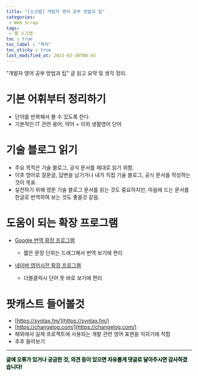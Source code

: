 ```yaml
---
title: "[스크랩] 개발자 영어 공부 방법과 팁"
categories:
 - Web Scrap
tags:
 - 웹 스크랩
toc : true
toc_label : "목차"
toc_sticky : true
last_modified_at: 2023-03-30T00:45
---
```


"개발자 영어 공부 방법과 팁" 글 읽고 요약 및 생각 정리.

# 기본 어휘부터 정리하기
- 단어를 반복해서 볼 수 있도록 한다.
- 기본적인 IT 관련 용어, 약어 + 이외 생활영어 단어

# 기술 블로그 읽기
- 주요 목적은 기술 블로그, 공식 문서를 제대로 읽기 위함.
- 이후 영어로 질문글, 답변을 남기거나 내가 직접 기술 블로그, 공식 문서를 작성하는 것이 목표.
- 실천하기 위해 영문 기술 블로그 문서를 읽는 것도 중요하지만, 마음에 드는 문서를 한글로 번역하여 보는 것도 좋을것 같음.

# 도움이 되는 확장 프로그램
- [Google 번역 확장 프로그램](https://chrome.google.com/webstore/detail/google-translate/aapbdbdomjkkjkaonfhkkikfgjllcleb)
  - 짧은 문장 단위는 드래그해서 번역 보기에 편리  
 
- [네이버 영어사전 확장 프로그램](https://chrome.google.com/webstore/detail/%EB%84%A4%EC%9D%B4%EB%B2%84-%EC%98%81%EC%96%B4%EC%82%AC%EC%A0%84-naver-english-di/jfibpeiddefellcfgnijpcpddoimbdij)
  - 더블클릭시 단어 뜻 바로 보기에 편리

# 팟캐스트 들어볼것
- [https://syntax.fm/](https://syntax.fm/)
- [https://changelog.com/](https://changelog.com/)
- 해외에서 실제 프로젝트에 사용되는 개발 관련 영어 표현을 익히기에 적합
- 추후 들어보기

---
<mark style='background-color: #dcffe4'>
<b>글에 오류가 있거나 궁금한 것, 의견 등이 있으면 자유롭게 댓글로 달아주시면 감사하겠습니다!</b>
</mark>